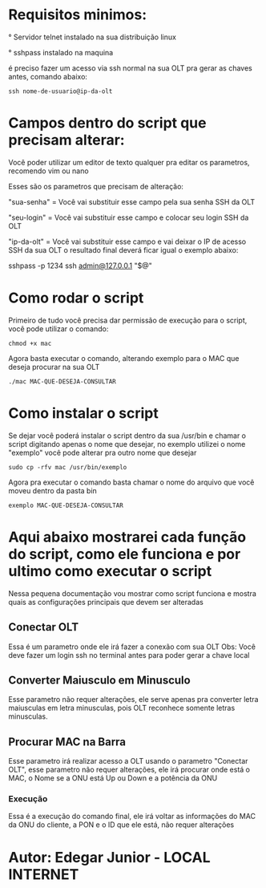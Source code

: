 # Requisitos minimos:

 ° Servidor telnet instalado na sua distribuição linux
 
 ° sshpass instalado na maquina
 
 é preciso fazer um acesso via ssh normal na sua OLT pra gerar as chaves antes, comando abaixo:
    
    ssh nome-de-usuario@ip-da-olt

# Campos dentro do script que precisam alterar:

Você poder utilizar um editor de texto qualquer pra editar os parametros, recomendo vim ou nano

Esses são os parametros que precisam de alteração:


"sua-senha" = Você vai substituir esse campo pela sua senha SSH da OLT

"seu-login" = Você vai substituir esse campo e colocar seu login SSH da OLT

"ip-da-olt" = Você vai substituir esse campo e vai deixar o IP de acesso SSH da sua OLT
o resultado final deverá ficar igual o exemplo abaixo:

sshpass -p 1234 ssh admin@127.0.0.1 "$@"

# Como rodar o script

Primeiro de tudo você precisa dar permissão de execução para o script, você pode utilizar o comando:

    chmod +x mac
    
Agora basta executar o comando, alterando exemplo para o MAC que deseja procurar na sua OLT
    
    ./mac MAC-QUE-DESEJA-CONSULTAR
    
# Como instalar o script
Se dejar você poderá instalar o script dentro da sua /usr/bin e chamar o script digitando apenas o nome que desejar, no exemplo utilizei o nome "exemplo"
você pode alterar pra outro nome que desejar

    sudo cp -rfv mac /usr/bin/exemplo
    
Agora pra executar o comando basta chamar o nome do arquivo que você moveu dentro da pasta bin

    exemplo MAC-QUE-DESEJA-CONSULTAR

# Aqui abaixo mostrarei cada função do script, como ele funciona e por ultimo como executar o script
Nessa pequena documentação vou mostrar como script funciona e mostra quais as configurações principais que devem ser alteradas

## Conectar OLT
Essa é um parametro onde ele irá fazer a conexão com sua OLT
Obs: Você deve fazer um login ssh no terminal antes para poder gerar a chave local

## Converter Maiusculo em Minusculo
Esse parametro não requer alterações, ele serve apenas pra converter letra maiusculas em letra minusculas, pois OLT reconhece somente letras minusculas.

## Procurar MAC na Barra
Esse parametro irá realizar acesso a OLT usando o parametro "Conectar OLT", esse parametro não requer alterações, ele irá procurar onde está o MAC, o Nome
se a ONU está Up ou Down e a potência da ONU

### Execução
Essa é a execução do comando final, ele irá voltar as informações do MAC da ONU do cliente, a PON e o ID que ele está, não requer alterações

# Autor: Edegar Junior - LOCAL INTERNET
